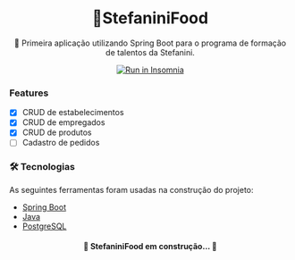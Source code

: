 <h1 align="center">
    🍕StefaniniFood
</h1>
<p align="center">🚀 Primeira aplicação utilizando Spring Boot para o programa de formação de talentos da Stefanini.</p>

<p id="insomniaButton" align="center">
  <a href="https://insomnia.rest/run/?label=StefaniniFood-API&uri=https%3A%2F%2Fraw.githubusercontent.com%2Fdmsviana%2Fstefaninifood-main%2Fmain%2Fstefanini-food-api%3Ftoken%3DGHSAT0AAAAAABVUXBNRSJJVD3XN5C2K3QXYYX7UHOA" target="_blank"><img src="https://insomnia.rest/images/run.svg" alt="Run in Insomnia"></a>
</p>


### Features

- [x] CRUD de estabelecimentos
- [x] CRUD de empregados 
- [x] CRUD de produtos
- [ ] Cadastro de pedidos

### 🛠 Tecnologias

As seguintes ferramentas foram usadas na construção do projeto:

- [Spring Boot](https://spring.io/)
- [Java](https://www.java.com/pt-BR/)
- [PostgreSQL](https://www.postgresql.org/)


<h4 align="center"> 
	🚧  StefaniniFood em construção...  🚧
</h4>
